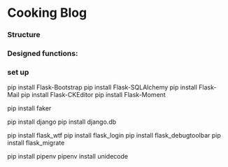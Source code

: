 # Cooking Blog
### Structure

### Designed functions:

### set up
pip install Flask-Bootstrap
pip install Flask-SQLAlchemy
pip install Flask-Mail
pip install Flask-CKEditor
pip install Flask-Moment

pip install faker

pip install django
pip install django.db

pip install flask_wtf
pip install flask_login
pip install flask_debugtoolbar
pip install flask_migrate

pip install pipenv
pipenv install unidecode
